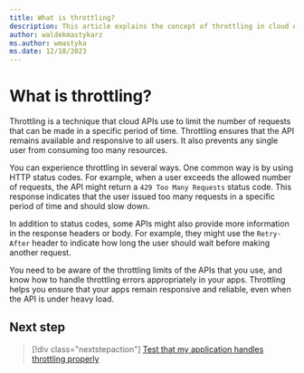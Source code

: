 ```yaml
---
title: What is throttling?
description: This article explains the concept of throttling in cloud APIs.
author: waldekmastykarz
ms.author: wmastyka
ms.date: 12/18/2023
---
```


# What is throttling?

Throttling is a technique that cloud APIs use to limit the number of requests that can be made in a specific period of time. Throttling ensures that the API remains available and responsive to all users. It also prevents any single user from consuming too many resources.

You can experience throttling in several ways. One common way is by using HTTP status codes. For example, when a user exceeds the allowed number of requests, the API might return a `429 Too Many Requests` status code. This response indicates that the user issued too many requests in a specific period of time and should slow down.

In addition to status codes, some APIs might also provide more information in the response headers or body. For example, they might use the `Retry-After` header to indicate how long the user should wait before making another request.

You need to be aware of the throttling limits of the APIs that you use, and know how to handle throttling errors appropriately in your apps. Throttling helps you ensure that your apps remain responsive and reliable, even when the API is under heavy load.

## Next step

> [!div class="nextstepaction"]
> [Test that my application handles throttling properly](../how-to/test-that-my-application-handles-throttling-properly.md)
